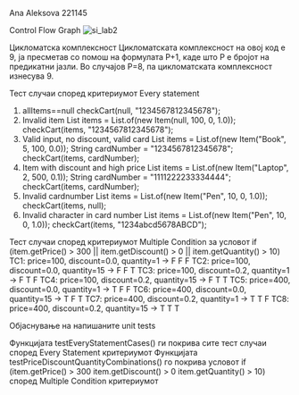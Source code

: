 Ana Aleksova 221145

Control Flow Graph
![si_lab2](https://github.com/user-attachments/assets/8d0d7a7e-7fc5-4619-a37a-99e2f2b1f5f4)

Цикломатска комплексност
Цикломатската комплексност на овој код е 9, ја пресметав со помош на формулата P+1, каде што P е бројот на предикатни јазли. Во случајoв P=8, па цикломатската комплексност изнесува 9.


Тест случаи според критериумот Every statement
1. allItems==null
checkCart(null, "1234567812345678"); 
2. Invalid item
List<Item> items = List.of(new Item(null, 100, 0, 1.0));
checkCart(items, "1234567812345678");
3. Valid input, no discount, valid card
List<Item> items = List.of(new Item("Book", 5, 100, 0.0));
String cardNumber = "1234567812345678";
checkCart(items, cardNumber);
4. Item with discount and high price
List<Item> items = List.of(new Item("Laptop", 2, 500, 0.1));
String cardNumber = "1111222233334444";
checkCart(items, cardNumber);
5. Invalid cardnumber
List<Item> items = List.of(new Item("Pen", 10, 0, 1.0));
checkCart(items, null);
6. Invalid character in card number
List<Item> items = List.of(new Item("Pen", 10, 0, 1.0));
checkCart(items, "1234abcd5678ABCD");

Тест случаи според критериумот Multiple Condition за условот
if (item.getPrice() > 300 || item.getDiscount() > 0 || item.getQuantity() > 10)
TC1: price=100, discount=0.0, quantity=1 → F F F 
TC2: price=100, discount=0.0, quantity=15 → F F T 
TC3: price=100, discount=0.2, quantity=1 → F T F 
TC4: price=100, discount=0.2, quantity=15 → F T T 
TC5: price=400, discount=0.0, quantity=1 → T F F
TC6: price=400, discount=0.0, quantity=15 → T F T 
TC7: price=400, discount=0.2, quantity=1 → T T F 
TC8: price=400, discount=0.2, quantity=15 → T T T 

Објаснување на напишаните unit tests

Функцијата testEveryStatementCases() ги покрива сите тест случаи според Every Statement критериумот 
Функцијата testPriceDiscountQuantityCombinations() го покрива условот if (item.getPrice() > 300  item.getDiscount() > 0  item.getQuantity() > 10) според Multiple Condition критериумот



